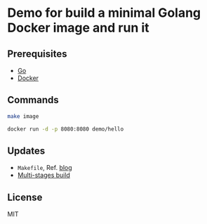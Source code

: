 # Demo for build a minimal Golang Docker image and run it

## Prerequisites

* [Go](https://golang.org/)
* [Docker](https://www.docker.com/)

## Commands

```sh
make image

docker run -d -p 8080:8080 demo/hello
```

## Updates

* `Makefile`, Ref. [blog](https://medium.com/smsjunk/an-in-depth-look-at-our-docker-and-ecs-stack-for-golang-b89dfe7cff5c)
* [Multi-stages build](https://docs.docker.com/engine/userguide/eng-image/multistage-build/)

## License

MIT
